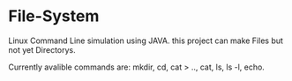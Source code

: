 # File-System
Linux Command Line simulation using JAVA.
this project can make Files but not yet Directorys.

Currently avalible commands are: 
mkdir, cd, cat > .., cat, ls, ls -l, echo.
